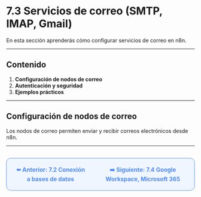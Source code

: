 # 7.3 Servicios de correo (SMTP, IMAP, Gmail)

En esta sección aprenderás cómo configurar servicios de correo en n8n.

---

## Contenido

1. **Configuración de nodos de correo**
2. **Autenticación y seguridad**
3. **Ejemplos prácticos**

---

## Configuración de nodos de correo
Los nodos de correo permiten enviar y recibir correos electrónicos desde n8n.

---

<div align="center" style="border: 1px solid #4F8AFA; border-radius: 12px; padding: 20px; background: #f0f6ff; margin-top: 32px; display: flex; justify-content: center; gap: 32px;">
  <a href="7.2.%20Conexión%20a%20bases%20de%20datos%20(PostgreSQL,%20MySQL,%20SQLite).md" style="text-decoration:none; font-weight: bold; color: #4F8AFA; font-size: 1.1em;">⬅️ Anterior: 7.2 Conexión a bases de datos</a>
  <a href="7.4.%20Google%20Workspace,%20Microsoft%20365.md" style="text-decoration:none; font-weight: bold; color: #4F8AFA; font-size: 1.1em;">➡️ Siguiente: 7.4 Google Workspace, Microsoft 365</a>
</div>
